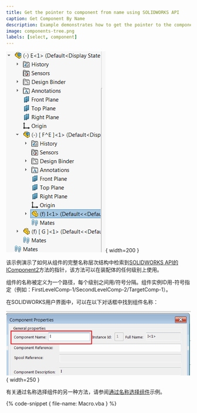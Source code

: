 ```yaml
---
title: Get the pointer to component from name using SOLIDWORKS API
caption: Get Component By Name
description: Example demonstrates how to get the pointer to the component at any level of the assembly from its full name
image: components-tree.png
labels: [select, component]
---
```

![组件的多级树形结构](components-tree.png){ width=200 }

该示例演示了如何从组件的完整名称层次结构中检索到[SOLIDWORKS API的IComponent2](https://help.solidworks.com/2017/english/api/sldworksapi/solidworks.interop.sldworks~solidworks.interop.sldworks.icomponent2.html)方法的指针，该方法可以在装配体的任何级别上使用。

组件的名称被定义为一个路径，每个级别之间用/符号分隔。组件实例ID用-符号指定（例如：FirstLevelComp-1/SecondLevelComp-2/TargetComp-1）。

在SOLIDWORKS用户界面中，可以在以下对话框中找到组件名称：

![属性对话框中的组件名称](component-name.png){ width=250 }

有关通过名称选择组件的另一种方法，请参阅[通过名称选择组件](/solidworks-api/document/selection/select-component-by-name)示例。

{% code-snippet { file-name: Macro.vba } %}